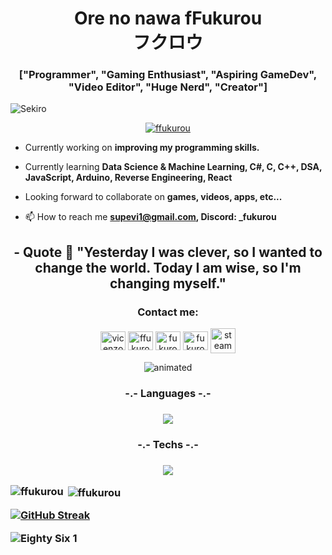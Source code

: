 <h1 align="center">Ore no nawa fFukurou <br/> フクロウ </h1>
<h3 align="center">["Programmer", "Gaming Enthusiast", "Aspiring GameDev", "Video Editor", "Huge Nerd", "Creator"]</h3>

![Sekiro](https://github.com/user-attachments/assets/e5ea36f0-9df5-4f5a-9f88-ca2fb7a2c14b)





<p align="center"> <a href="https://github.com/ryo-ma/github-profile-trophy"><img src="https://github-profile-trophy.vercel.app/?username=ffukurou&theme=juicyfresh&margin-w=5&no-frame=true&no-bg=true&column=5" alt="ffukurou" /></a> </p>

- Currently working on **improving my programming skills.**

- Currently learning **Data Science & Machine Learning, C#, C, C++, DSA, JavaScript, Arduino, Reverse Engineering, React**

- Looking forward to collaborate on **games, videos, apps, etc...**

- 📫 How to reach me **supevi1@gmail.com, Discord: _fukurou**

<h2 align="center"> - Quote 📜 "Yesterday I was clever, so I wanted to change the world. Today I am wise, so I'm changing myself." </h2>




<h3 align="center">Contact me:</h3>
<p align="center">
<a href="https://www.linkedin.com/in/vicenzo-massao-de-oliveira-2a8b35109/" target="blank"><img align="center" src="https://raw.githubusercontent.com/rahuldkjain/github-profile-readme-generator/master/src/images/icons/Social/linked-in-alt.svg" alt="vicenzo massao de oliveira" height="30" width="40" /></a>
<a href="https://instagram.com/ffukurou_" target="blank"><img align="center" src="https://raw.githubusercontent.com/rahuldkjain/github-profile-readme-generator/master/src/images/icons/Social/instagram.svg" alt="ffukurou_" height="30" width="40" /></a>
<a href="https://www.youtube.com/@FukurouYGR" target="blank"><img align="center" src="https://raw.githubusercontent.com/rahuldkjain/github-profile-readme-generator/master/src/images/icons/Social/youtube.svg" alt="fukurou" height="30" width="40" /></a>
<a href="https://www.youtube.com/@fukuroug5904" target="blank"><img align="center" src="https://raw.githubusercontent.com/rahuldkjain/github-profile-readme-generator/master/src/images/icons/Social/youtube.svg" alt="fukurou" height="30" width="40" /></a>
<a href="https://steamcommunity.com/id/Fukuroou/" target="_blank"><img align="center" src="https://github.com/user-attachments/assets/8932ec90-3198-4e32-ba09-e527065fdb72" alt="steam logo" height="40" width="40" /></a>
</p>

<p align="center">
  <img src="https://github.com/user-attachments/assets/75f05c74-7d9e-4444-8b9e-e75d3d04a837" alt="animated" />
</p>

<h3 align="center"> -.- Languages -.- <h3/>
<p align="center">
  <a href="https://skillicons.dev">
    <img src="https://skillicons.dev/icons?i=c,cs,cpp,py,java,js,ts" />
  </a>
</p>

<h3 align="center"> -.- Techs -.- <h3/>
<p align="center">
  <a href="https://skillicons.dev">
    <img src="https://skillicons.dev/icons?i=ps,pr,ae,unity,anaconda,sklearn,tensorflow,fastapi,flask,selenium,nodejs,react,vite,git,idea,dotnet,arduino,discord&perline=9" />
  </a>
</p>

<p><img align="left" src="https://github-readme-stats.vercel.app/api/top-langs?username=ffukurou&show_icons=true&theme=transparent&locale=en&hide=jupyter%20notebook,html,css,scss&langs_count=10&layout=donut-vertical" alt="ffukurou" /></p>

<p>&nbsp;<img align="center" src="https://github-readme-stats.vercel.app/api?username=ffukurou&show_icons=true&theme=transparent&locale=en&hide=jupyter%20notebook,html,css,scss&langs_count=10&rank_icon=github" alt="ffukurou" /></p>

[![GitHub Streak](https://streak-stats.demolab.com/?user=fFukurou)](https://git.io/streak-stats)

![Eighty Six 1](https://github.com/user-attachments/assets/fd9eb5f0-33b3-4ee2-a33a-813143235f75)
